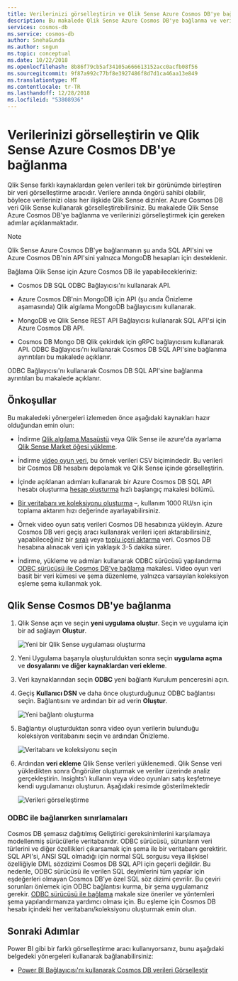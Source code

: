 ```yaml
---
title: Verilerinizi görselleştirin ve Qlik Sense Azure Cosmos DB'ye bağlanma
description: Bu makalede Qlik Sense Azure Cosmos DB'ye bağlanma ve verilerinizi görselleştirmek için gereken adımlar açıklanmaktadır.
services: cosmos-db
ms.service: cosmos-db
author: SnehaGunda
ms.author: sngun
ms.topic: conceptual
ms.date: 10/22/2018
ms.openlocfilehash: 8b86f79cb5af34105a666613152acc0acfb08f56
ms.sourcegitcommit: 9f87a992c77bf8e3927486f8d7d1ca46aa13e849
ms.translationtype: MT
ms.contentlocale: tr-TR
ms.lasthandoff: 12/28/2018
ms.locfileid: "53808936"
---
```

# <a name="connect-qlik-sense-to-azure-cosmos-db-and-visualize-your-data"></a>Verilerinizi görselleştirin ve Qlik Sense Azure Cosmos DB'ye bağlanma

Qlik Sense farklı kaynaklardan gelen verileri tek bir görünümde birleştiren bir veri görselleştirme aracıdır. Verilere anında öngörü sahibi olabilir, böylece verilerinizi olası her ilişkide Qlik Sense dizinler. Azure Cosmos DB veri Qlik Sense kullanarak görselleştirebilirsiniz. Bu makalede Qlik Sense Azure Cosmos DB'ye bağlanma ve verilerinizi görselleştirmek için gereken adımlar açıklanmaktadır. 

> [!NOTE]
> Qlik Sense Azure Cosmos DB'ye bağlanmanın şu anda SQL API'sini ve Azure Cosmos DB'nin API'sini yalnızca MongoDB hesapları için desteklenir.

Bağlama Qlik Sense için Azure Cosmos DB ile yapabilecekleriniz:

* Cosmos DB SQL ODBC Bağlayıcısı'nı kullanarak API.

* Azure Cosmos DB'nin MongoDB için API (şu anda Önizleme aşamasında) Qlik algılama MongoDB bağlayıcısını kullanarak.

* MongoDB ve Qlik Sense REST API Bağlayıcısı kullanarak SQL API'si için Azure Cosmos DB API.

* Cosmos DB Mongo DB Qlik çekirdek için gRPC bağlayıcısını kullanarak API.
ODBC Bağlayıcısı'nı kullanarak Cosmos DB SQL API'sine bağlanma ayrıntıları bu makalede açıklanır.

ODBC Bağlayıcısı'nı kullanarak Cosmos DB SQL API'sine bağlanma ayrıntıları bu makalede açıklanır.

## <a name="prerequisites"></a>Önkoşullar

Bu makaledeki yönergeleri izlemeden önce aşağıdaki kaynakları hazır olduğundan emin olun:

* İndirme [Qlik algılama Masaüstü](https://www.qlik.com/us/try-or-buy/download-qlik-sense) veya Qlik Sense ile azure'da ayarlama [Qlik Sense Market öğesi yükleme](https://azuremarketplace.microsoft.com/marketplace/apps/qlik.qlik-sense).

* İndirme [video oyun veri](https://www.kaggle.com/gregorut/videogamesales), bu örnek verileri CSV biçimindedir. Bu verileri bir Cosmos DB hesabını depolamak ve Qlik Sense içinde görselleştirin.

* İçinde açıklanan adımları kullanarak bir Azure Cosmos DB SQL API hesabı oluşturma [hesap oluşturma](create-sql-api-dotnet.md#create-a-database-account) hızlı başlangıç makalesi bölümü.

* [Bir veritabanı ve koleksiyonu oluşturma](create-sql-api-dotnet.md#add-a-collection) –, kullanım 1000 RU/sn için toplama aktarım hızı değerinde ayarlayabilirsiniz. 

* Örnek video oyun satış verileri Cosmos DB hesabınıza yükleyin. Azure Cosmos DB veri geçiş aracı kullanarak verileri içeri aktarabilirsiniz, yapabileceğiniz bir [sıralı](import-data.md#SQLSeqTarget) veya [toplu içeri aktarma](import-data.md#SQLBulkTarget) veri. Cosmos DB hesabına alınacak veri için yaklaşık 3-5 dakika sürer.

* İndirme, yükleme ve adımları kullanarak ODBC sürücüsü yapılandırma [ODBC sürücüsü ile Cosmos DB'ye bağlama](odbc-driver.md) makalesi. Video oyun veri basit bir veri kümesi ve şema düzenleme, yalnızca varsayılan koleksiyon eşleme şema kullanmak yok.

## <a name="connect-qlik-sense-to-cosmos-db"></a>Qlik Sense Cosmos DB'ye bağlanma

1. Qlik Sense açın ve seçin **yeni uygulama oluştur**. Seçin ve uygulama için bir ad sağlayın **Oluştur**.

   ![Yeni bir Qlik Sense uygulaması oluşturma](./media/visualize-qlik-sense/create-new-qlik-sense-app.png)

2. Yeni Uygulama başarıyla oluşturulduktan sonra seçin **uygulama açma** ve **dosyalarını ve diğer kaynaklardan veri ekleme**. 

3. Veri kaynaklarından seçin **ODBC** yeni bağlantı Kurulum penceresini açın. 

4. Geçiş **Kullanıcı DSN** ve daha önce oluşturduğunuz ODBC bağlantısı seçin. Bağlantısını ve ardından bir ad verin **Oluştur**. 

   ![Yeni bağlantı oluşturma](./media/visualize-qlik-sense/create-new-connection.png)

5. Bağlantıyı oluşturduktan sonra video oyun verilerin bulunduğu koleksiyon veritabanını seçin ve ardından Önizleme.

   ![Veritabanı ve koleksiyonu seçin](./media/visualize-qlik-sense/choose-database-and-collection.png) 

6. Ardından **veri ekleme** Qlik Sense verileri yüklenemedi. Qlik Sense veri yükledikten sonra Öngörüler oluşturmak ve veriler üzerinde analiz gerçekleştirin. Insights'ı kullanın veya video oyunları satış keşfetmeye kendi uygulamanızı oluşturun. Aşağıdaki resimde gösterilmektedir 

   ![Verileri görselleştirme](./media/visualize-qlik-sense/visualize-data.png)

### <a name="limitations-when-connecting-with-odbc"></a>ODBC ile bağlanırken sınırlamaları 

Cosmos DB şemasız dağıtılmış Geliştirici gereksinimlerini karşılamaya modellenmiş sürücülerle veritabanıdır. ODBC sürücüsü, sütunların veri türlerini ve diğer özellikleri çıkarsamak için şema ile bir veritabanı gerektirir. SQL API'si, ANSI SQL olmadığı için normal SQL sorgusu veya ilişkisel özelliğiyle DML sözdizimi Cosmos DB SQL API için geçerli değildir. Bu nedenle, ODBC sürücüsü ile verilen SQL deyimlerini tüm yapılar için eşdeğerleri olmayan Cosmos DB'ye özel SQL söz dizimi çevrilir. Bu çeviri sorunları önlemek için ODBC bağlantısı kurma, bir şema uygulamanız gerekir. [ODBC sürücüsü ile bağlama](odbc-driver.md) makale size öneriler ve yöntemleri şema yapılandırmanıza yardımcı olması için. Bu eşleme için Cosmos DB hesabı içindeki her veritabanı/koleksiyonu oluşturmak emin olun.

## <a name="next-steps"></a>Sonraki Adımlar

Power BI gibi bir farklı görselleştirme aracı kullanıyorsanız, bunu aşağıdaki belgedeki yönergeleri kullanarak bağlanabilirsiniz:

* [Power BI Bağlayıcısı'nı kullanarak Cosmos DB verileri Görselleştir](powerbi-visualize.md)
